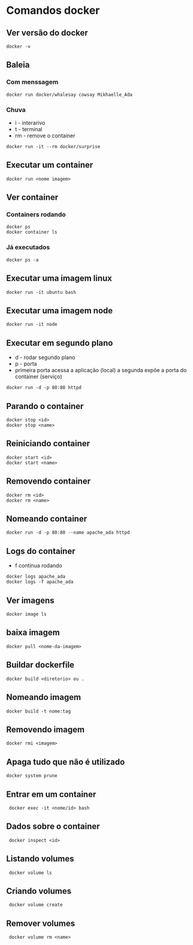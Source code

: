 # Comandos docker

## Ver versão do docker

```
docker -v
```

## Baleia 

### Com menssagem

```
docker run docker/whalesay cowsay Mikhaelle_Ada
```

### Chuva 
- i - interarivo
- t - terminal
- rm - remove o container
```
docker run -it --rm docker/surprise
```

## Executar um container
```
docker run <nome imagem>
``` 

## Ver container 
### Containers rodando
```
docker ps
docker container ls
``` 

### Já executados
```
docker ps -a
``` 

## Executar uma imagem linux
```
docker run -it ubuntu bash
``` 

## Executar uma imagem node
```
docker run -it node
``` 

## Executar em segundo plano 
- d - rodar segundo plano
- p - porta
- primeira porta acessa a aplicação (local) a segunda expõe a porta do container (serviço)
```
docker run -d -p 80:80 httpd
``` 

## Parando o container
```
docker stop <id>
docker stop <name>
``` 

## Reiniciando container 
```
docker start <id>
docker start <name>
``` 

## Removendo container 
```
docker rm <id>
docker rm <name>
``` 

## Nomeando container 
```
docker run -d -p 80:80 --name apache_ada httpd
``` 


## Logs do container 
- f continua rodando
```
docker logs apache_ada
docker logs -f apache_ada
``` 

## Ver imagens    
```
docker image ls
``` 

## baixa imagem 
```
docker pull <nome-da-imagem>
``` 

## Buildar dockerfile  
```
docker build <diretorio> ou .
``` 


## Nomeando imagem  
```
docker build -t nome:tag
``` 

## Removendo imagem  
```
docker rmi <imagem>
``` 

## Apaga tudo que não é utilizado   
```
docker system prune
``` 

## Entrar em um container
```
 docker exec -it <nome/id> bash
``` 

## Dados sobre o container
```
 docker inspect <id>
``` 

## Listando volumes
```
 docker volume ls
``` 

## Criando volumes
```
 docker volume create
``` 

## Remover volumes
```
 docker volume rm <name>
``` 

